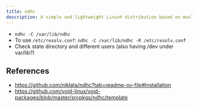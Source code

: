 ```yaml
---
title: ndhc
description: A simple and lightweight Linux® distribution based on musl libc and toybox
---
```


- `ndhc -C /var/lib/ndhc`
- To use `/etc/resolv.conf`: `ndhc -C /var/lib/ndhc -R /etc/resolv.conf`
- Check state directory and different users (also having /dev under var/lib?)

## References
- https://github.com/niklata/ndhc?tab=readme-ov-file#installation
- https://github.com/void-linux/void-packages/blob/master/srcpkgs/ndhc/template
